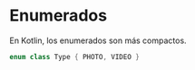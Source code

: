 # Enumerados

En Kotlin, los enumerados son más compactos.

```kotlin
enum class Type { PHOTO, VIDEO }
```